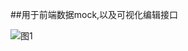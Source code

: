 ##用于前端数据mock,以及可视化编辑接口


![图1](https://github.com/chenhm123/fe-api-manager/blob/master/%E5%9B%BE1.png)

